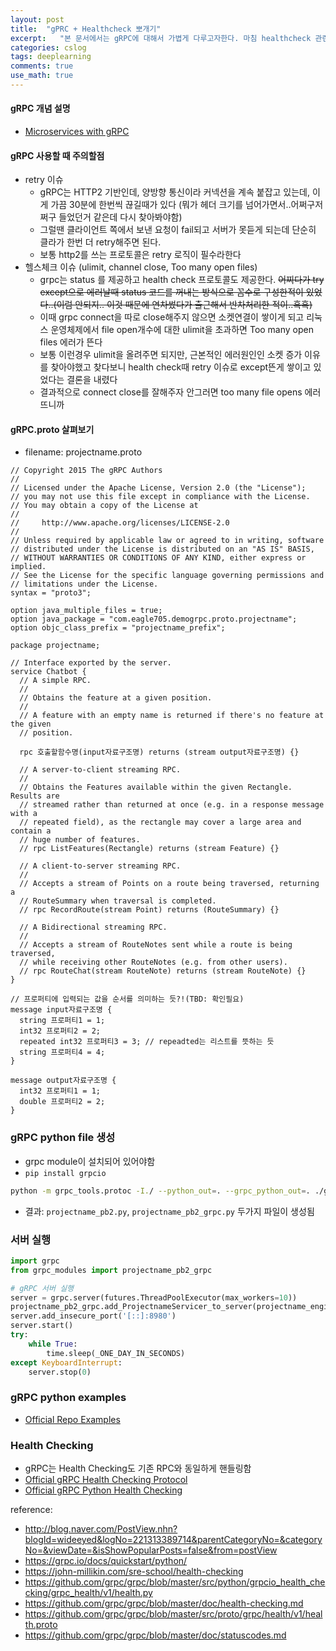 ```yaml
---
layout: post
title:  "gPRC + Healthcheck 뽀개기"
excerpt:   "본 문서에서는 gRPC에 대해서 가볍게 다루고자한다. 마침 healthcheck 관련 내용도 다룰 일이 생겨서 이참에 정리겸 남겨둔다."
categories: cslog
tags: deeplearning
comments: true
use_math: true
---
```



#### gRPC 개념 설명
- [Microservices with gRPC](https://medium.com/@goinhacker/microservices-with-grpc-d504133d191d)

#### gRPC 사용할 때 주의할점
- retry 이슈
  - gRPC는 HTTP2 기반인데, 양방향 통신이라 커넥션을 계속 붙잡고 있는데, 이게 가끔 30분에 한번씩 끊길때가 있다 (뭐가 헤더 크기를 넘어가면서..어쩌구저쩌구 들었던거 같은데 다시 찾아봐야함)
  - 그럴땐 클라이언트 쪽에서 보낸 요청이 fail되고 서버가 못듣게 되는데 단순히 클라가 한번 더 retry해주면 된다. 
  - 보통 http2를 쓰는 프로토콜은 retry 로직이 필수라한다
- 헬스체크 이슈 (ulimit, channel close, Too many open files)
  - grpc는 status 를 제공하고 health check 프로토콜도 제공한다. ~~어찌다가 try except으로 에러날때 status 코드를 꺼내는 방식으로 꼼수로 구성한적이 있었다..(이럼 안되지.. 이것 때문에 연차썼다가 출근해서 반차처리한 적이..흑흑)~~
  - 이때 grpc connect을 따로 close해주지 않으면 소켓연결이 쌓이게 되고 리눅스 운영체제에서 file open개수에 대한 ulimit을 초과하면 Too many open files 에러가 뜬다
  - 보통 이런경우 ulimit을 올려주면 되지만, 근본적인 에러원인인 소켓 증가 이유를 찾아야했고 찾다보니 health check때 retry 이슈로 except뜬게 쌓이고 있었다는 결론을 내렸다
  - 결과적으로 connect close를 잘해주자 안그러면 too many file opens 에러뜨니까

#### gRPC.proto 살펴보기
- filename: projectname.proto

```
// Copyright 2015 The gRPC Authors
//
// Licensed under the Apache License, Version 2.0 (the "License");
// you may not use this file except in compliance with the License.
// You may obtain a copy of the License at
//
//     http://www.apache.org/licenses/LICENSE-2.0
//
// Unless required by applicable law or agreed to in writing, software
// distributed under the License is distributed on an "AS IS" BASIS,
// WITHOUT WARRANTIES OR CONDITIONS OF ANY KIND, either express or implied.
// See the License for the specific language governing permissions and
// limitations under the License.
syntax = "proto3";

option java_multiple_files = true;
option java_package = "com.eagle705.demogrpc.proto.projectname";
option objc_class_prefix = "projectname_prefix";

package projectname;

// Interface exported by the server.
service Chatbot {
  // A simple RPC.
  //
  // Obtains the feature at a given position.
  //
  // A feature with an empty name is returned if there's no feature at the given
  // position.
  
  rpc 호출할함수명(input자료구조명) returns (stream output자료구조명) {}

  // A server-to-client streaming RPC.
  //
  // Obtains the Features available within the given Rectangle.  Results are
  // streamed rather than returned at once (e.g. in a response message with a
  // repeated field), as the rectangle may cover a large area and contain a
  // huge number of features.
  // rpc ListFeatures(Rectangle) returns (stream Feature) {}

  // A client-to-server streaming RPC.
  //
  // Accepts a stream of Points on a route being traversed, returning a
  // RouteSummary when traversal is completed.
  // rpc RecordRoute(stream Point) returns (RouteSummary) {}

  // A Bidirectional streaming RPC.
  //
  // Accepts a stream of RouteNotes sent while a route is being traversed,
  // while receiving other RouteNotes (e.g. from other users).
  // rpc RouteChat(stream RouteNote) returns (stream RouteNote) {}
}

// 프로퍼티에 입력되는 값을 순서를 의미하는 듯?!(TBD: 확인필요)
message input자료구조명 {
  string 프로퍼티1 = 1;
  int32 프로퍼티2 = 2;
  repeated int32 프로퍼티3 = 3; // repeadted는 리스트를 뜻하는 듯
  string 프로퍼티4 = 4;
}

message output자료구조명 {
  int32 프로퍼티1 = 1;
  double 프로퍼티2 = 2;
}
```

### gRPC python file 생성
- grpc module이 설치되어 있어야함
- ```pip install grpcio```

```bash
python -m grpc_tools.protoc -I./ --python_out=. --grpc_python_out=. ./grpc_modules/projectname.proto
```

- 결과: ```projectname_pb2.py```, ```projectname_pb2_grpc.py``` 두가지 파일이 생성됨


### 서버 실행

```python
import grpc
from grpc_modules import projectname_pb2_grpc

# gRPC 서버 실행
server = grpc.server(futures.ThreadPoolExecutor(max_workers=10))
projectname_pb2_grpc.add_ProjectnameServicer_to_server(projectname_engine, server)
server.add_insecure_port('[::]:8980')
server.start()
try:
    while True:
        time.sleep(_ONE_DAY_IN_SECONDS)
except KeyboardInterrupt:
    server.stop(0)
```

### gRPC python examples
- [Official Repo Examples](https://github.com/grpc/grpc/tree/master/examples/python)

### Health Checking
- gRPC는 Health Checking도 기존 RPC와 동일하게 핸들링함
- [Official gRPC Health Checking Protocol](https://github.com/grpc/grpc/blob/master/doc/health-checking.md)
- [Official gRPC Python Health Checking](https://github.com/grpc/grpc/tree/master/src/python/grpcio_health_checking)


reference:
- http://blog.naver.com/PostView.nhn?blogId=wideeyed&logNo=221313389714&parentCategoryNo=&categoryNo=&viewDate=&isShowPopularPosts=false&from=postView
- https://grpc.io/docs/quickstart/python/
- https://john-millikin.com/sre-school/health-checking
- https://github.com/grpc/grpc/blob/master/src/python/grpcio_health_checking/grpc_health/v1/health.py
- https://github.com/grpc/grpc/blob/master/doc/health-checking.md
- https://github.com/grpc/grpc/blob/master/src/proto/grpc/health/v1/health.proto
- https://github.com/grpc/grpc/blob/master/doc/statuscodes.md


